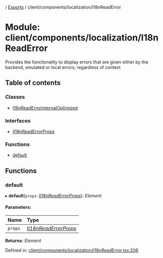 [](../README.md) / [Exports](../modules.md) / client/components/localization/I18nReadError

# Module: client/components/localization/I18nReadError

Provides the functionality to display errors that are given
either by the backend, emulated or local errors; regardless
of context

## Table of contents

### Classes

- [I18nReadErrorInternalOptimized](../classes/client_components_localization_i18nreaderror.i18nreaderrorinternaloptimized.md)

### Interfaces

- [II18nReadErrorProps](../interfaces/client_components_localization_i18nreaderror.ii18nreaderrorprops.md)

### Functions

- [default](client_components_localization_i18nreaderror.md#default)

## Functions

### default

▸ **default**(`props`: [*II18nReadErrorProps*](../interfaces/client_components_localization_i18nreaderror.ii18nreaderrorprops.md)): *Element*

#### Parameters:

Name | Type |
:------ | :------ |
`props` | [*II18nReadErrorProps*](../interfaces/client_components_localization_i18nreaderror.ii18nreaderrorprops.md) |

**Returns:** *Element*

Defined in: [client/components/localization/I18nReadError.tsx:206](https://github.com/onzag/itemize/blob/5fcde7cf/client/components/localization/I18nReadError.tsx#L206)
